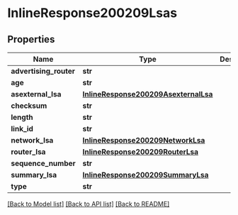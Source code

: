 # InlineResponse200209Lsas

## Properties
Name | Type | Description | Notes
------------ | ------------- | ------------- | -------------
**advertising_router** | **str** |  | [optional] 
**age** | **str** |  | [optional] 
**asexternal_lsa** | [**InlineResponse200209AsexternalLsa**](InlineResponse200209AsexternalLsa.md) |  | [optional] 
**checksum** | **str** |  | [optional] 
**length** | **str** |  | [optional] 
**link_id** | **str** |  | [optional] 
**network_lsa** | [**InlineResponse200209NetworkLsa**](InlineResponse200209NetworkLsa.md) |  | [optional] 
**router_lsa** | [**InlineResponse200209RouterLsa**](InlineResponse200209RouterLsa.md) |  | [optional] 
**sequence_number** | **str** |  | [optional] 
**summary_lsa** | [**InlineResponse200209SummaryLsa**](InlineResponse200209SummaryLsa.md) |  | [optional] 
**type** | **str** |  | [optional] 

[[Back to Model list]](../README.md#documentation-for-models) [[Back to API list]](../README.md#documentation-for-api-endpoints) [[Back to README]](../README.md)

